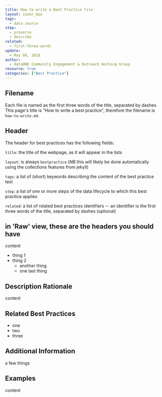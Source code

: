 ```yaml
---
title: How to write a Best Practice file
layout: cover_bps
tags:
  - data source
step:
  - preserve
  - describe
related:
  - first-three-words
update:
  - May 08, 2018
author:
  - DataONE Community Engagement & Outreach Working Group
resource: true
categories: ["Best Practice"]
---
```


## Filename

Each file is named as the first three words of the title, separated by dashes.
This page's title is "How to write a best practice", therefore the filename is
`how-to-write.md`.

## Header

The header for best practices has the following fields:

`title`: the title of the webpage, as it will appear in the lists

`layout`: is always `bestpractice` (*NB* this will likely be done automatically using the collections features from jekyll)

`tags`: a list of (short) keywords describing the content of the best practice text

`step`: a list of one or more steps of the data lifecycle to which this best practice applies

`related`: a list of related best practices identifiers -- an identifier is the first three words of the title, separated by dashes (optional)

## in 'Raw' view, these are the headers you should have



content
- thing 1
- thing 2
  - another thing
  - one last thing

## Description Rationale

content

## Related Best Practices

- one
- two
- three

## Additional Information

a few things

## Examples

content
